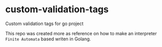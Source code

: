 # custom-validation-tags
Custom validation tags for go project

This repo was created more as reference on how to make an interpreter `Finite Automata` based writen in Golang.
